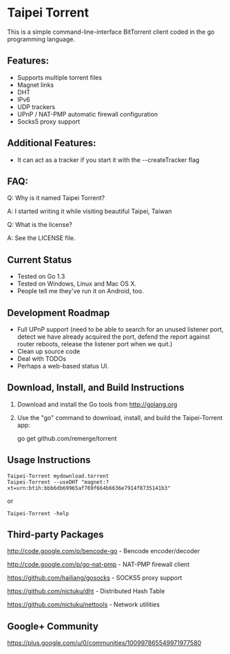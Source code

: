 Taipei Torrent
==============

This is a simple command-line-interface BitTorrent client coded in the go
programming language.

Features:
---------

+ Supports multiple torrent files
+ Magnet links
+ DHT
+ IPv6
+ UDP trackers
+ UPnP / NAT-PMP automatic firewall configuration
+ Socks5 proxy support

Additional Features:
--------------------

+ It can act as a tracker if you start it with the --createTracker flag

FAQ:
----

Q: Why is it named Taipei Torrent?

A: I started writing it while visiting beautiful Taipei, Taiwan

Q: What is the license?

A: See the LICENSE file.

Current Status
--------------

+ Tested on Go 1.3
+ Tested on Windows, Linux and Mac OS X.
+ People tell me they've run it on Android, too.

Development Roadmap
-------------------

+ Full UPnP support (need to be able to search for an unused listener port,
  detect we have already acquired the port, defend the report against router
  reboots, release the listener port when we quit.)
+ Clean up source code
+ Deal with TODOs
+ Perhaps a web-based status UI.

Download, Install, and Build Instructions
-----------------------------------------

1. Download and install the Go tools from http://golang.org

2. Use the "go" command to download, install, and build the Taipei-Torrent
app:

    go get github.com/remerge/torrent

Usage Instructions
------------------

    Taipei-Torrent mydownload.torrent
    Taipei-Torrent --useDHT "magnet:?xt=urn:btih:bbb6db69965af769f664b6636e7914f8735141b3"

or

    Taipei-Torrent -help

Third-party Packages
--------------------

http://code.google.com/p/bencode-go - Bencode encoder/decoder

http://code.google.com/p/go-nat-pmp - NAT-PMP firewall client

https://github.com/hailiang/gosocks - SOCKS5 proxy support

https://github.com/nictuku/dht      - Distributed Hash Table

https://github.com/nictuku/nettools - Network utilities

Google+ Community
-----------------

https://plus.google.com/u/0/communities/100997865549971977580

